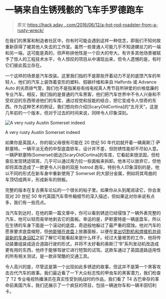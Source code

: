 # 一辆来自生锈残骸的飞车手罗德跑车

> 原文:[https://hack aday . com/2016/06/12/a-hot-rod-roadster-from-a-rusty-wreck/](https://hackaday.com/2016/06/12/a-hot-rod-roadster-from-a-rusty-wreck/)

在我们的黑客和制造者社区中，你有时可能会遇到这样一种信念，即我们不知何故重新获得了被其他人失去的工作室。虽然一些普通人可能几乎不知道螺丝刀的一端和另一端，这可能是真的，但声称排他性是一个巨大的夸大。有许多其他场景被赋予了惊人的工程技术水平，令人惊叹的项目从中涌现出来，但令人遗憾的是，有时它们彼此孤立存在。

一个这样的场景是汽车改装。这里我们指的不是那些开着动力不足的底馈汽车的年轻人，他们的汽车上装饰着变形的塑料、假碳纤维和来自 Halfords 或 Advance Auto 的劣质排气管，我们也不是指某些有线电视真人秀节目所钟爱的价格低廉的专业汽车。相反，我们指的是普通的汽车黑客，他们把汽车世界中不令人兴奋和不受欢迎的东西带进他们的车库，通过视觉和技能的结合，把它变成令人惊奇的东西。作为这种艺术的例证，我们想向你介绍[ScaryOldCortina]的“五月天”。这是几年前的一个版本，但对于过去的时间来说，同样令人印象深刻。

![A very rusty Austin Somerset indeed](../Images/d33d637db9ae9f5b18388887d3abee23.png)

A very rusty Austin Somerset indeed

如果你是英国人，你的祖父母很有可能在 20 世纪 50 年代初就开着一辆奥斯汀·萨默塞特。一辆平淡无奇的中型底盘轿车，设计并不差，但防锈性能却不尽如人意。一辆萨默塞特(Somerset)抵达[ScaryOldCortina]的车库，它看起来很坚固，但检查后发现锈迹斑斑，几乎可以通过用力拉一些面板来拆卸。他本可以放弃它，但他却将其改造成了一款更令人兴奋的双座 hotrod 跑车。特别令人印象深刻的是，他以不同的形式在新车身中重新使用了 Somerset 的大部分金属，例如将其弯曲的车顶切成两半，形成新车的侧板。

完整的版本在复古赛车论坛的一个很长的帖子里。如果你从头到尾阅读它，你会发现对 20 世纪 50 年代英国汽车零件箱细节的深入描述，但如果这对你来说有点多，我们有一些亮点。

当汽车到达时，在他的第一篇文章中，你可以看到锈迹已经侵蚀了一辆外表完整的汽车，他可以轻而易举地剥去它的面板。幸运的是，萨默塞特是一辆底盘车，所以在生锈的车身下面是一个滚动的底盘，奇迹般地躲过了最严重的腐蚀。他对汽车的愿景要求底盘缩短，但[他能够在底盘](http://retrorides.proboards.com/post/569973/thread)上放置面板，以便在[拿出切割机和焊接机并组装新的车身浴缸](http://retrorides.proboards.com/post/576680/thread)之前了解它可能看起来是什么样子。经过大量艰苦的工作，他将传动装置组装成适合道路行驶的形式，并将不太好看的奥斯汀“B”系列发动机改造成更有用的东西，他终于能够驾驶它进行短暂的试驾。这款车通过了英国道路适用性的所有相关测试，是一款非常酷的交通工具。

令人高兴的是，尽管这是第一个出现如此多锈迹的故事，但这并不是第一个黑客攻击古代汽车的故事。我们最近看了一下大众标志性的甲虫车的黑客潜力，我们检查了 T2 专业电视热播演员在真实性受到挑战时的作品，我们看了 T4 古巴幸存的革命前美国汽车，我们还展示了一个疯狂的项目，包括一辆迷你车和一辆丰田切利卡。